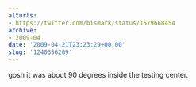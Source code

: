 ```yaml
---
alturls:
- https://twitter.com/bismark/status/1579668454
archive:
- 2009-04
date: '2009-04-21T23:23:29+00:00'
slug: '1240356209'
---
```


gosh it was about 90 degrees inside the testing center.

